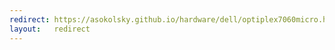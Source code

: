 ```yaml
---
redirect: https://asokolsky.github.io/hardware/dell/optiplex7060micro.html
layout:   redirect
---
```

